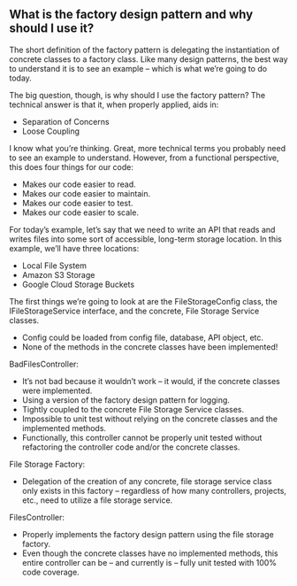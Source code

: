 ## What is the factory design pattern and why should I use it?

The short definition of the factory pattern is delegating the instantiation of concrete classes to a factory class. Like many design patterns, the best way to understand it is to see an example – which is what we’re going to do today.

The big question, though, is why should I use the factory pattern? The technical answer is that it, when properly applied, aids in:

- Separation of Concerns
- Loose Coupling

I know what you’re thinking. Great, more technical terms you probably need to see an example to understand. However, from a functional perspective, this does four things for our code:

- Makes our code easier to read.
- Makes our code easier to maintain.
- Makes our code easier to test.
- Makes our code easier to scale.

For today’s example, let’s say that we need to write an API that reads and writes files into some sort of accessible, long-term storage location. In this example, we’ll have three locations:

- Local File System
- Amazon S3 Storage
- Google Cloud Storage Buckets

The first things we’re going to look at are the FileStorageConfig class, the IFileStorageService interface, and the concrete, File Storage Service classes.

- Config could be loaded from config file, database, API object, etc.
- None of the methods in the concrete classes have been implemented!

BadFilesController:

- It’s not bad because it wouldn’t work – it would, if the concrete classes were implemented.
- Using a version of the factory design pattern for logging.
- Tightly coupled to the concrete File Storage Service classes.
- Impossible to unit test without relying on the concrete classes and the implemented methods.
- Functionally, this controller cannot be properly unit tested without refactoring the controller code and/or the concrete classes.

File Storage Factory:

- Delegation of the creation of any concrete, file storage service class only exists in this factory – regardless of how many controllers, projects, etc., need to utilize a file storage service.

FilesController:

- Properly implements the factory design pattern using the file storage factory.
- Even though the concrete classes have no implemented methods, this entire controller can be – and currently is – fully unit tested with 100% code coverage.